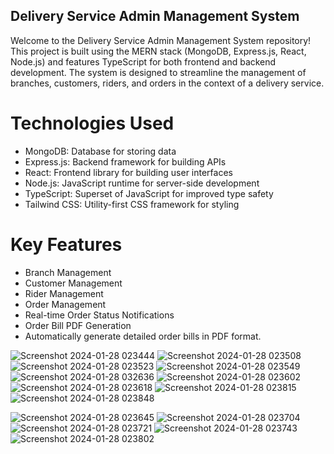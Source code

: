 ## Delivery Service Admin Management System
Welcome to the Delivery Service Admin Management System repository! This project is built using the MERN stack 
(MongoDB, Express.js, React, Node.js) and features TypeScript for both frontend and backend development. 
The system is designed to streamline the management of branches, customers, riders, and orders in the context of a delivery service.

# Technologies Used
- MongoDB: Database for storing data
- Express.js: Backend framework for building APIs
- React: Frontend library for building user interfaces
- Node.js: JavaScript runtime for server-side development
- TypeScript: Superset of JavaScript for improved type safety
- Tailwind CSS: Utility-first CSS framework for styling

# Key Features
- Branch Management
- Customer Management
- Rider Management
- Order Management
- Real-time Order Status Notifications
- Order Bill PDF Generation
- Automatically generate detailed order bills in PDF format.


![Screenshot 2024-01-28 023444](https://github.com/rashmisharmila/DeliveryServiceManagementSystem/assets/108237108/eaf408c1-0940-44b2-a2fe-fc85a08e8574)
![Screenshot 2024-01-28 023508](https://github.com/rashmisharmila/DeliveryServiceManagementSystem/assets/108237108/002ec03d-9b7e-4e07-b455-83e417995beb)
![Screenshot 2024-01-28 023523](https://github.com/rashmisharmila/DeliveryServiceManagementSystem/assets/108237108/f63c553f-3c65-4b2a-8933-9b7339b9e31a)
![Screenshot 2024-01-28 023549](https://github.com/rashmisharmila/DeliveryServiceManagementSystem/assets/108237108/c517f412-22e5-4b52-9ae0-849063ed6286)
![Screenshot 2024-01-28 032636](https://github.com/rashmisharmila/DeliveryServiceManagementSystem/assets/108237108/d118e5d2-e125-463b-9bba-9f940fa1d812)
![Screenshot 2024-01-28 023602](https://github.com/rashmisharmila/DeliveryServiceManagementSystem/assets/108237108/c4f71b1c-3ffe-445f-860f-46b894af4369)
![Screenshot 2024-01-28 023618](https://github.com/rashmisharmila/DeliveryServiceManagementSystem/assets/108237108/edf30b72-4adf-48a9-aeb8-32f02574c60a)
![Screenshot 2024-01-28 023815](https://github.com/rashmisharmila/DeliveryServiceManagementSystem/assets/108237108/0f06f4bd-5468-461d-b60b-b72b2ad28b05)
![Screenshot 2024-01-28 023848](https://github.com/rashmisharmila/DeliveryServiceManagementSystem/assets/108237108/3156ecc2-c560-4dc3-8801-454229f138c0)



![Screenshot 2024-01-28 023645](https://github.com/rashmisharmila/DeliveryServiceManagementSystem/assets/108237108/d93133db-23c7-4822-98b1-09b2abd9b4e2)
![Screenshot 2024-01-28 023704](https://github.com/rashmisharmila/DeliveryServiceManagementSystem/assets/108237108/5347876e-339e-44c0-b65c-63959f7a0450)
![Screenshot 2024-01-28 023721](https://github.com/rashmisharmila/DeliveryServiceManagementSystem/assets/108237108/3a932757-e1c0-4fa4-8017-570907868d38)
![Screenshot 2024-01-28 023743](https://github.com/rashmisharmila/DeliveryServiceManagementSystem/assets/108237108/e0371fa2-dfc9-4775-af97-321713f7929b)
![Screenshot 2024-01-28 023802](https://github.com/rashmisharmila/DeliveryServiceManagementSystem/assets/108237108/155757f9-8eaa-4190-bc53-514e914b9614)

